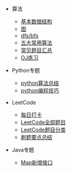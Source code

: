 * 算法
  * [基本数据结构](algorithms/README.md)
  * [图](algorithms/graph.md)
  * [dfs/bfs](algorithms/dfs_bfs.md)
  * [五大常用算法](algorithms/五大常用算法.md)
  * [常见题目汇总](algorithms/questions.md)
  * [OJ练习](algorithms/oj.md)

* Python专题
  * [python算法总结](algorithms/python/python_summary.md)
  * [python编程技巧](algorithms/python/python_tips.md)

* LeetCode
  * [每日打卡](每日打卡.md)
  * [LeetCode全部题目](LeetCode全部题目.md)
  * [LeetCode题目分类](LeetCode题目分类.md)
  * [刷题要点总结](others/Attention.md)
  
* Java专题
  * [Map新增接口](algorithms/java/Map.md)